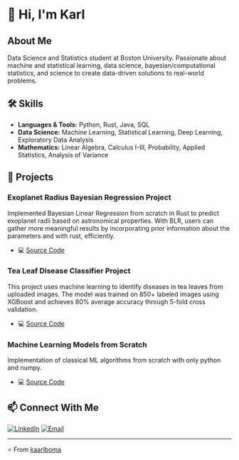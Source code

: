 # 👋 Hi, I'm Karl

## About Me
Data Science and Statistics student at Boston University. Passionate about machine and statistical learning, data science, bayesian/computational statistics, and science to create data-driven solutions to real-world problems.

## 🛠️ Skills
- **Languages & Tools:** Python, Rust, Java, SQL
- **Data Science:** Machine Learning, Statistical Learning, Deep Learning, Exploratory Data Analysis
- **Mathematics:** Linear Algebra, Calculus I-III, Probability, Applied Statistics, Analysis of Variance

## 🌟 Projects

### Exoplanet Radius Bayesian Regression Project
Implemented Bayesian Linear Regression from scratch in Rust to predict exoplanet radii based on astronomical properties. With BLR, users can gather more meaningful results by incorporating prior information about the parameters and with rust, efficiently.
- 💻 [Source Code](https://github.com/kaarlboma/astrobayes.git)

### Tea Leaf Disease Classifier Project
This project uses machine learning to identify diseases in tea leaves from uploaded images. The model was trained on 850+ labeled images using XGBoost and achieves 80% average accuracy through 5-fold cross validation.
- 💻 [Source Code](https://github.com/kaarlboma/tea-disease-classification.git)

### Machine Learning Models from Scratch
Implementation of classical ML algorithms from scratch with only python and numpy.
- 💻 [Source Code](https://github.com/kaarlboma/ML-Algorithms-From-Scratch)

## 📫 Connect With Me
[![LinkedIn](https://img.shields.io/badge/LinkedIn-0077B5?style=for-the-badge&logo=linkedin&logoColor=white)](https://www.linkedin.com/in/karlboma/)
[![Email](https://img.shields.io/badge/Email-D14836?style=for-the-badge&logo=gmail&logoColor=white)](mailto:bomakarlalfred@gmail.com)

---
⭐️ From [kaarlboma](https://github.com/kaarlboma)
